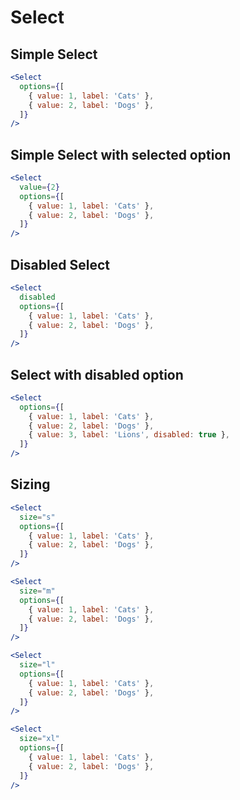 # Select

## Simple Select

```jsx
<Select
  options={[
    { value: 1, label: 'Cats' },
    { value: 2, label: 'Dogs' },
  ]}
/>
```

## Simple Select with selected option

```jsx
<Select
  value={2}
  options={[
    { value: 1, label: 'Cats' },
    { value: 2, label: 'Dogs' },
  ]}
/>
```

## Disabled Select

```jsx
<Select
  disabled
  options={[
    { value: 1, label: 'Cats' },
    { value: 2, label: 'Dogs' },
  ]}
/>
```

## Select with disabled option

```jsx
<Select
  options={[
    { value: 1, label: 'Cats' },
    { value: 2, label: 'Dogs' },
    { value: 3, label: 'Lions', disabled: true },
  ]}
/>
```

## Sizing

```jsx
<Select
  size="s"
  options={[
    { value: 1, label: 'Cats' },
    { value: 2, label: 'Dogs' },
  ]}
/>
```

```jsx
<Select
  size="m"
  options={[
    { value: 1, label: 'Cats' },
    { value: 2, label: 'Dogs' },
  ]}
/>
```

```jsx
<Select
  size="l"
  options={[
    { value: 1, label: 'Cats' },
    { value: 2, label: 'Dogs' },
  ]}
/>
```

```jsx
<Select
  size="xl"
  options={[
    { value: 1, label: 'Cats' },
    { value: 2, label: 'Dogs' },
  ]}
/>
```
